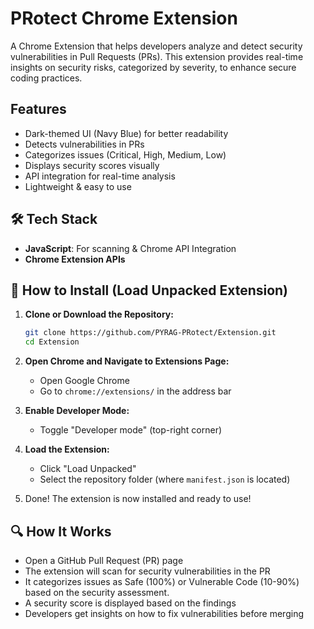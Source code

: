# PRotect Chrome Extension

A Chrome Extension that helps developers analyze and detect security vulnerabilities in Pull Requests (PRs). This extension provides real-time insights on security risks, categorized by severity, to enhance secure coding practices.

##  Features
-  Dark-themed UI (Navy Blue) for better readability
-  Detects vulnerabilities in PRs
-  Categorizes issues (Critical, High, Medium, Low)
-  Displays security scores visually
-  API integration for real-time analysis
-  Lightweight & easy to use

## 🛠️ Tech Stack
- **JavaScript**: For scanning & Chrome API Integration
- **Chrome Extension APIs**

## 🚀 How to Install (Load Unpacked Extension)
1. **Clone or Download the Repository:**
   ```bash
   git clone https://github.com/PYRAG-PRotect/Extension.git
   cd Extension
   ```
2. **Open Chrome and Navigate to Extensions Page:**
   - Open Google Chrome
   - Go to `chrome://extensions/` in the address bar

3. **Enable Developer Mode:**
   - Toggle "Developer mode" (top-right corner)

4. **Load the Extension:**
   - Click "Load Unpacked"
   - Select the repository folder (where `manifest.json` is located)

5. Done! The extension is now installed and ready to use!

## 🔍 How It Works
- Open a GitHub Pull Request (PR) page
- The extension will scan for security vulnerabilities in the PR
- It categorizes issues as Safe (100%) or Vulnerable Code (10-90%) based on the security assessment.
- A security score is displayed based on the findings
- Developers get insights on how to fix vulnerabilities before merging
